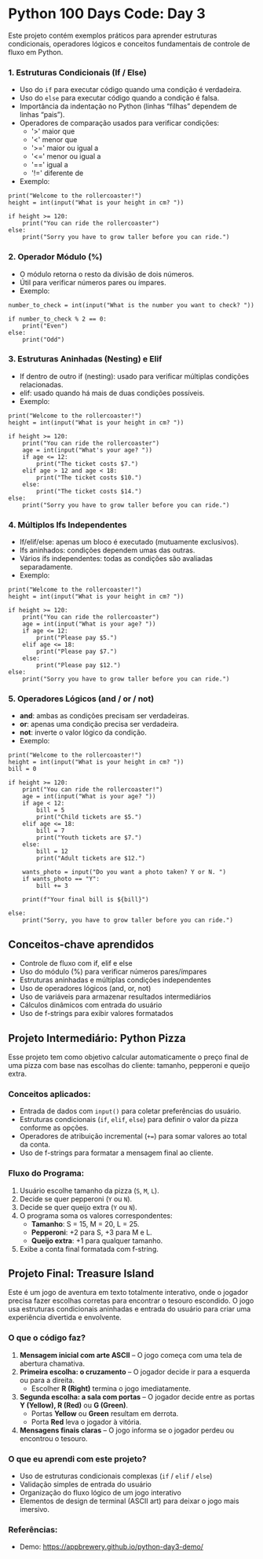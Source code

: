 # Python 100 Days Code: Day 3

Este projeto contém exemplos práticos para aprender estruturas condicionais, operadores lógicos e conceitos fundamentais de controle de fluxo em Python.

### 1. Estruturas Condicionais (If / Else)
- Uso do `if` para executar código quando uma condição é verdadeira.
- Uso do `else` para executar código quando a condição é falsa.
- Importância da indentação no Python (linhas “filhas” dependem de linhas “pais”).
- Operadores de comparação usados para verificar condições:
    - '>' maior que
    - '<' menor que
    - '>=' maior ou igual a
    - '<=' menor ou igual a
    - '==' igual a
    - '!=' diferente de
- Exemplo:

```
print("Welcome to the rollercoaster!")
height = int(input("What is your height in cm? "))

if height >= 120:
    print("You can ride the rollercoaster")
else:
    print("Sorry you have to grow taller before you can ride.")
```

### 2. Operador Módulo (%)
- O módulo retorna o resto da divisão de dois números.
- Útil para verificar números pares ou ímpares.
- Exemplo:

```
number_to_check = int(input("What is the number you want to check? "))

if number_to_check % 2 == 0:
    print("Even")
else:
    print("Odd")
```

### 3. Estruturas Aninhadas (Nesting) e Elif
- If dentro de outro if (nesting): usado para verificar múltiplas condições relacionadas.
- elif: usado quando há mais de duas condições possíveis.
- Exemplo:

```
print("Welcome to the rollercoaster!")
height = int(input("What is your height in cm? "))

if height >= 120:
    print("You can ride the rollercoaster")
    age = int(input("What's your age? "))
    if age <= 12:
        print("The ticket costs $7.")
    elif age > 12 and age < 18:
        print("The ticket costs $10.")
    else:
        print("The ticket costs $14.")
else:
    print("Sorry you have to grow taller before you can ride.")
```

### 4. Múltiplos Ifs Independentes
- If/elif/else: apenas um bloco é executado (mutuamente exclusivos).
- Ifs aninhados: condições dependem umas das outras.
- Vários ifs independentes: todas as condições são avaliadas separadamente.
- Exemplo:

```
print("Welcome to the rollercoaster!")
height = int(input("What is your height in cm? "))

if height >= 120:
    print("You can ride the rollercoaster")
    age = int(input("What is your age? "))
    if age <= 12:
        print("Please pay $5.")
    elif age <= 18:
        print("Please pay $7.")
    else:
        print("Please pay $12.")
else:
    print("Sorry you have to grow taller before you can ride.")
```

### 5. Operadores Lógicos (and / or / not)
- **and**: ambas as condições precisam ser verdadeiras.
- **or**: apenas uma condição precisa ser verdadeira.
- **not**: inverte o valor lógico da condição.
- Exemplo:

```
print("Welcome to the rollercoaster!")
height = int(input("What is your height in cm? "))
bill = 0

if height >= 120:
    print("You can ride the rollercoaster!")
    age = int(input("What is your age? "))
    if age < 12:
        bill = 5
        print("Child tickets are $5.")
    elif age <= 18:
        bill = 7
        print("Youth tickets are $7.")
    else:
        bill = 12
        print("Adult tickets are $12.")

    wants_photo = input("Do you want a photo taken? Y or N. ")
    if wants_photo == "Y":
        bill += 3

    print(f"Your final bill is ${bill}")

else:
    print("Sorry, you have to grow taller before you can ride.")
```

## Conceitos-chave aprendidos
- Controle de fluxo com if, elif e else
- Uso do módulo (%) para verificar números pares/ímpares
- Estruturas aninhadas e múltiplas condições independentes
- Uso de operadores lógicos (and, or, not)
- Uso de variáveis para armazenar resultados intermediários
- Cálculos dinâmicos com entrada do usuário
- Uso de f-strings para exibir valores formatados

## Projeto Intermediário: Python Pizza
Esse projeto tem como objetivo calcular automaticamente o preço final de uma pizza com base nas escolhas do cliente: tamanho, pepperoni e queijo extra.

### Conceitos aplicados:
- Entrada de dados com `input()` para coletar preferências do usuário.
- Estruturas condicionais (`if`, `elif`, `else`) para definir o valor da pizza conforme as opções.
- Operadores de atribuição incremental (`+=`) para somar valores ao total da conta.
- Uso de f-strings para formatar a mensagem final ao cliente.

### Fluxo do Programa:
1. Usuário escolhe tamanho da pizza (`S`, `M`, `L`).
2. Decide se quer pepperoni (`Y` ou `N`).
3. Decide se quer queijo extra (`Y` ou `N`).
4. O programa soma os valores correspondentes:
    - **Tamanho**: S = 15, M = 20, L = 25.
    - **Pepperoni**: +2 para S, +3 para M e L.
    - **Queijo extra**: +1 para qualquer tamanho.
5. Exibe a conta final formatada com f-string.

## Projeto Final: Treasure Island
Este é um jogo de aventura em texto totalmente interativo, onde o jogador precisa fazer escolhas corretas para encontrar o tesouro escondido. O jogo usa estruturas condicionais aninhadas e entrada do usuário para criar uma experiência divertida e envolvente.

### O que o código faz?
1. **Mensagem inicial com arte ASCII** – O jogo começa com uma tela de abertura chamativa.
2. **Primeira escolha: o cruzamento** – O jogador decide ir para a esquerda ou para a direita.
    - Escolher **R (Right)** termina o jogo imediatamente.
3. **Segunda escolha: a sala com portas** – O jogador decide entre as portas **Y (Yellow), R (Red)** ou **G (Green)**.
    - Portas **Yellow** ou **Green** resultam em derrota.
    - Porta **Red** leva o jogador à vitória.
4. **Mensagens finais claras** – O jogo informa se o jogador perdeu ou encontrou o tesouro.

### O que eu aprendi com este projeto?
- Uso de estruturas condicionais complexas (`if` / `elif` / `else`)
- Validação simples de entrada do usuário
- Organização do fluxo lógico de um jogo interativo
- Elementos de design de terminal (ASCII art) para deixar o jogo mais imersivo.

### Referências:
- Demo: https://appbrewery.github.io/python-day3-demo/